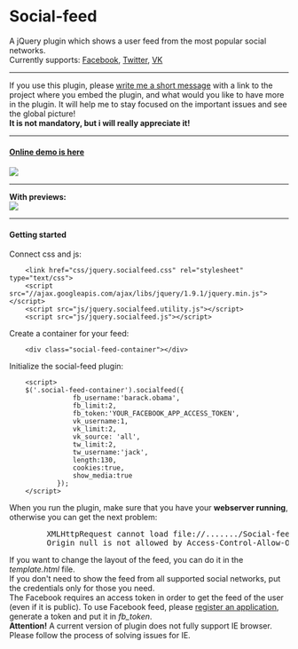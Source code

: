 Social-feed
===========
A jQuery plugin which shows a user feed from the most popular social networks.<br/> 
Currently supports: <a href="http://facebook.com">Facebook</a>, <a href="http://twitter.com">Twitter</a>, <a href="http://vk.com">VK</a>
<hr>
If you use this plugin, please <a href="mailto:pavel@kucherbaev.com">write me a short message</a> with a link to the project where you embed the plugin, and what would 
you like to have more in the plugin. It will help me to stay focused on the important issues and see the global picture!
<br/><strong>It is not mandatory, but i will really appreciate it!</strong>
<hr>
<h4><a href="http://gitbox.ru/Social-feed" target="_blank">Online demo is here</a><h4>

<img src="https://dl.dropbox.com/u/15063198/GitHub/plugins/social-feed.png" />
<hr>
With previews:<br/>
<img src="https://dl.dropbox.com/u/15063198/GitHub/plugins/social-feed-pic.png" />
<hr>
<h4>Getting started</h4>
Connect css and js:

        <link href="css/jquery.socialfeed.css" rel="stylesheet" type="text/css">
        <script src="//ajax.googleapis.com/ajax/libs/jquery/1.9.1/jquery.min.js"></script>
        <script src="js/jquery.socialfeed.utility.js"></script>
        <script src="js/jquery.socialfeed.js"></script>

Create a container for your feed:

        <div class="social-feed-container"></div>

Initialize the social-feed plugin:

        <script>
        $('.social-feed-container').socialfeed({
                    fb_username:'barack.obama',
                    fb_limit:2,
                    fb_token:'YOUR_FACEBOOK_APP_ACCESS_TOKEN',
                    vk_username:1,
                    vk_limit:2,
                    vk_source: 'all',
                    tw_limit:2,
                    tw_username:'jack',
                    length:130,
                    cookies:true,
                    show_media:true
                });
        </script>

When you run the plugin, make sure that you have your <strong>webserver running</strong>, otherwise you can get 
the next problem:
<pre>
        XMLHttpRequest cannot load file://......./Social-feed/template.html. 
        Origin null is not allowed by Access-Control-Allow-Origin. 
</pre>
If you want to change the layout of the feed, you can do it in the <em>template.html</em> file.
<br/>
If you don't need to show the feed from all supported social networks, put the credentials only for those you need.
<br/>
The Facebook requires an access token in order to get the feed of the user (even if it is public).
To use Facebook feed, please <a href="https://developers.facebook.com/apps">register an application</a>, generate a token and 
put it in  <em>fb_token</em>.<br/>
<strong>Attention!</strong> A current version of plugin does not fully support IE browser. Please follow the process of solving issues for IE.


